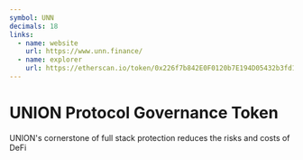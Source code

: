 ```yaml
---
symbol: UNN
decimals: 18
links:
  - name: website
    url: https://www.unn.finance/
  - name: explorer
    url: https://etherscan.io/token/0x226f7b842E0F0120b7E194D05432b3fd14773a9D
---
```


# UNION Protocol Governance Token

UNION's cornerstone of full stack protection reduces the risks and costs of DeFi
